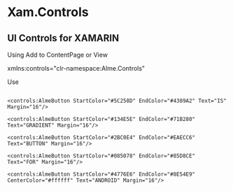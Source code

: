# Xam.Controls
## UI Controls for XAMARIN
Using
Add to ContentPage or View 

xmlns:controls="clr-namespace:Alme.Controls"

Use

```<controls:AlmeButton StartColor="#1CD8D2" EndColor="#93EDC7" Text="THIS" Margin="16"/>

<controls:AlmeButton StartColor="#5C258D" EndColor="#4389A2" Text="IS" Margin="16"/>

<controls:AlmeButton StartColor="#134E5E" EndColor="#71B280" Text="GRADIENT" Margin="16"/>

<controls:AlmeButton StartColor="#2BC0E4" EndColor="#EAECC6" Text="BUTTON" Margin="16"/>

<controls:AlmeButton StartColor="#085078" EndColor="#85D8CE" Text="FOR" Margin="16"/>

<controls:AlmeButton StartColor="#4776E6" EndColor="#8E54E9" CenterColor="#ffffff" Text="ANDROID" Margin="16"/>